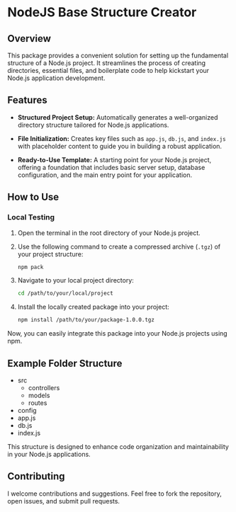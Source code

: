 # NodeJS Base Structure Creator

## Overview

This package provides a convenient solution for setting up the fundamental structure of a Node.js project. It streamlines the process of creating directories, essential files, and boilerplate code to help kickstart your Node.js application development.

## Features

- **Structured Project Setup:** Automatically generates a well-organized directory structure tailored for Node.js applications.

- **File Initialization:** Creates key files such as `app.js`, `db.js`, and `index.js` with placeholder content to guide you in building a robust application.

- **Ready-to-Use Template:** A starting point for your Node.js project, offering a foundation that includes basic server setup, database configuration, and the main entry point for your application.

## How to Use

### Local Testing

1. Open the terminal in the root directory of your Node.js project.

2. Use the following command to create a compressed archive (`.tgz`) of your project structure:

    ```bash
    npm pack
    ```

3. Navigate to your local project directory:

    ```bash
    cd /path/to/your/local/project
    ```

4. Install the locally created package into your project:

    ```bash
    npm install /path/to/your/package-1.0.0.tgz
    ```


Now, you can easily integrate this package into your Node.js projects using npm.

## Example Folder Structure
- src
  - controllers
  - models
  - routes
- config
- app.js
- db.js
- index.js

This structure is designed to enhance code organization and maintainability in your Node.js applications.

## Contributing
I welcome contributions and suggestions. Feel free to fork the repository, open issues, and submit pull requests.
